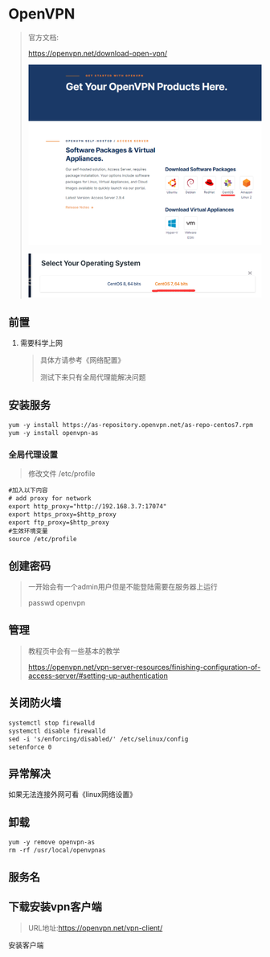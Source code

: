 # OpenVPN

> 官方文档:
>
> https://openvpn.net/download-open-vpn/
>
> ![image-20210907224630819](https://raw.githubusercontent.com/akachi10/notes/master/pic/2021/09/07/224642.png)
>
> ![image-20210907224648232](https://raw.githubusercontent.com/akachi10/notes/master/pic/2021/09/07/224649.png)



## 前置

1. 需要科学上网

   > 具体方请参考《网络配置》
   >
   > 测试下来只有全局代理能解决问题

## 安装服务

```shell
yum -y install https://as-repository.openvpn.net/as-repo-centos7.rpm
yum -y install openvpn-as
```

### 全局代理设置

> 修改文件 /etc/profile

```shell
#加入以下内容
# add proxy for network
export http_proxy="http://192.168.3.7:17074"
export https_proxy=$http_proxy
export ftp_proxy=$http_proxy
#生效环境变量
source /etc/profile
```

## 创建密码

> 一开始会有一个admin用户但是不能登陆需要在服务器上运行
>
> passwd openvpn

## 管理

> 教程页中会有一些基本的教学
>
> https://openvpn.net/vpn-server-resources/finishing-configuration-of-access-server/#setting-up-authentication



## 关闭防火墙

```shell
systemctl stop firewalld
systemctl disable firewalld
sed -i 's/enforcing/disabled/' /etc/selinux/config
setenforce 0
```

## 异常解决

如果无法连接外网可看《linux网络设置》

## 卸载

```shell
yum -y remove openvpn-as
rm -rf /usr/local/openvpnas
```

## 服务名

## 下载安装vpn客户端

> URL地址:https://openvpn.net/vpn-client/

安装客户端